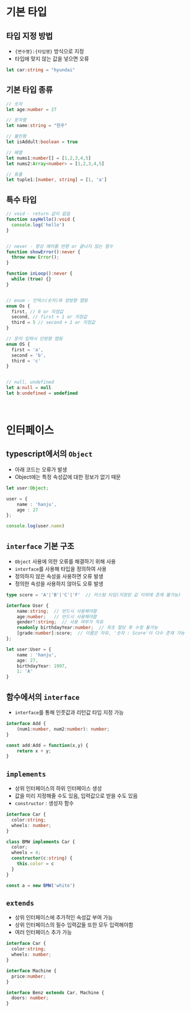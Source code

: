 # 기본 타입

## 타입 지정 방법
- `{변수명}:{타입명}` 방식으로 지정
- 타입에 맞지 않는 값을 넣으면 오류
```ts
let car:string = "hyundai"
```

## 기본 타입 종류
```ts
// 숫자
let age:number = 27

// 문자열
let name:string = "한주"

// 불린형
let isAddult:boolean = true

// 배열
let nums1:number[] = [1,2,3,4,5]
let nums2:Array<number> = [1,2,3,4,5]

// 튜플
let tuple1:[number, string] = [1, 'a']
```

## 특수 타입
```ts
// void - return 값이 없음
function sayHello():void {
  console.log('hello')
}


// never - 항상 에러를 반환 or 끝나지 않는 함수
function showError():never {
  throw new Error();
}

function inLoop():never {
  while (true) {}
}


// enum - 인덱스(숫자)와 양방향 맵핑
enum Os {
  first, // 0 or 지정값
  second, // first + 1 or 지정값
  third = 5 // second + 1 or 지정값
}

// 문자 입력시 단방향 맵핑
enum OS {
  first = 'a',
  second = 'b',
  third = 'c'
} 


// null, undefined
let a:null = null
let b:undefined = undefined
```
<br>

# 인터페이스

## typescript에서의 `Object`
- 아래 코드는 오류가 발생
- Object에는 특정 속성값에 대한 정보가 없기 때문
```ts
let user:Object;

user = {
    name : 'hanju',
    age : 27
};

console.log(user.name)
```

## `interface` 기본 구조
- `Object` 사용에 의한 오류를 해결하기 위해 사용
- `interface`를 사용해 타입을 정의하여 사용
- 정의하지 않은 속성을 사용하면 오류 발생
- 정의한 속성을 사용하지 않아도 오류 발생

```ts
type score = 'A'|'B'|'C'|'F'  // 커스텀 타입(지정된 값 이외에 존재 불가능)

interface User {
    name:string;  // 반드시 사용해야함
    age:number;   // 반드시 사용해야함
    gender?:string;  // 사용 여부가 자유
    readonly birthdayYear:number;  // 최초 할당 후 수정 불가능
    [grade:number]:score;  // 이름은 자유, '숫자 : Score'이 다수 존재 가능
};

let user:User = {
    name : 'hanju',
    age: 27,
    birthdayYear: 1997,
    1: 'A'
}
```

## 함수에서의 `interface`
- `interface`를 통해 인풋값과 리턴값 타입 지정 가능
```ts
interface Add {
    (num1:number, num2:number): number;
}

const add:Add = function(x,y) {
    return x + y;
}
```

## `implements`
- 상위 인터페이스의 하위 인터페이스 생성
- 값을 미리 지정해줄 수도 있음, 입력값으로 받을 수도 있음
- `constructor` : 생성자 함수
```ts
interface Car {
  color:string;
  wheels: number;
}

class BMW implements Car {
  color;
  wheels = 4;
  constructor(c:string) {
    this.color = c
  }
}

const a = new BMW('white')
```

## `extends`
- 상위 인터페이스에 추가적인 속성값 부여 가능
- 상위 인터페이스의 필수 입력값들 또한 모두 입력해야함
- 여러 인터페이스 추가 가능
```ts
interface Car {
  color:string;
  wheels: number;
}

interface Machine {
  price:number;
}

interface Benz extends Car, Machine {
  doors: number;
}
```


